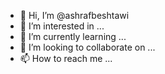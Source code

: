 - 👋 Hi, I’m @ashrafbeshtawi
- 👀 I’m interested in ...
- 🌱 I’m currently learning ...
- 💞️ I’m looking to collaborate on ...
- 📫 How to reach me ...

<!---
ashrafbeshtawi/ashrafbeshtawi is a ✨ special ✨ repository because its `README.md` (this file) appears on your GitHub profile.
You can click the Preview link to take a look at your changes.
--->
